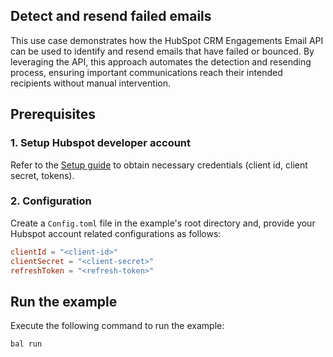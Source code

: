 ## Detect and resend failed emails

This use case demonstrates how the HubSpot CRM Engagements Email API can be used to identify and resend emails that have failed or bounced. By leveraging the API, this approach automates the detection and resending process, ensuring important communications reach their intended recipients without manual intervention.

## Prerequisites

### 1. Setup Hubspot developer account

Refer to the [Setup guide](../../ballerina/Package.md#setup-guide) to obtain necessary credentials (client id, client secret, tokens).

### 2. Configuration

Create a `Config.toml` file in the example's root directory and, provide your Hubspot account related configurations as follows:

```toml
clientId = "<client-id>"
clientSecret = "<client-secret>"
refreshToken = "<refresh-token>"
```

## Run the example

Execute the following command to run the example:

```bash
bal run
```
